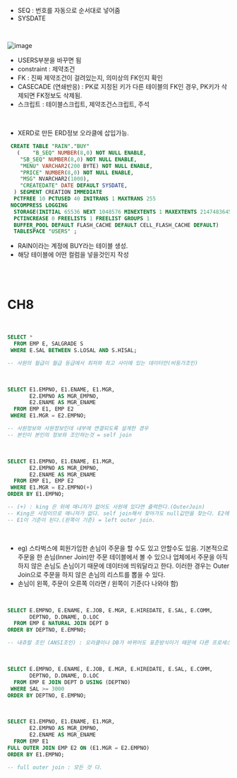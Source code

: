 - SEQ : 번호를 자동으로 순서대로 넣어줌
- SYSDATE

<BR>

![image](https://github.com/user-attachments/assets/47d1b31d-bc6d-4daa-bf9d-e62b4f4b1cf2)

- USERS부분을 바꾸면 됨
- constraint : 제약조건
- FK : 진짜 제약조건이 걸려있는지, 의미상의 FK인지 확인
- CASECADE (연쇄반응) : PK로 지정된 키가 다른 테이블의 FK인 경우, PK키가 삭제되면 FK정보도 삭제됨.
- 스크립트 : 테이블스크립트, 제약조건스크립트, 주석

<BR>

- XERD로 만든 ERD정보 오라클에 삽입가능.

```sql
 CREATE TABLE "RAIN"."BUY" 
   (	"B_SEQ" NUMBER(8,0) NOT NULL ENABLE, 
	"SB_SEQ" NUMBER(8,0) NOT NULL ENABLE, 
	"MENU" VARCHAR2(200 BYTE) NOT NULL ENABLE, 
	"PRICE" NUMBER(8,0) NOT NULL ENABLE, 
	"MSG" NVARCHAR2(1000), 
	"CREATEDATE" DATE DEFAULT SYSDATE,
  ) SEGMENT CREATION IMMEDIATE 
  PCTFREE 10 PCTUSED 40 INITRANS 1 MAXTRANS 255 
 NOCOMPRESS LOGGING
  STORAGE(INITIAL 65536 NEXT 1048576 MINEXTENTS 1 MAXEXTENTS 2147483645
  PCTINCREASE 0 FREELISTS 1 FREELIST GROUPS 1
  BUFFER_POOL DEFAULT FLASH_CACHE DEFAULT CELL_FLASH_CACHE DEFAULT)
  TABLESPACE "USERS" ;
```

- RAIN이라는 계정에 BUY라는 테이블 생성.
- 해당 테이블에 어떤 컬럼을 넣을것인지 작성

<BR>
<BR>

# CH8

<BR>

```sql
SELECT *
  FROM EMP E, SALGRADE S
 WHERE E.SAL BETWEEN S.LOSAL AND S.HISAL;

-- 사원의 월급이 월급 등급에서 최저와 최고 사이에 있는 데이터만(비등가조인)
```

<br>

```sql
SELECT E1.EMPNO, E1.ENAME, E1.MGR,
       E2.EMPNO AS MGR_EMPNO,
       E2.ENAME AS MGR_ENAME
  FROM EMP E1, EMP E2
 WHERE E1.MGR = E2.EMPNO;

-- 사원정보와 사원정보인데 내부에 연결되도록 설계한 경우
-- 본인이 본인의 정보와 조인하는것 = self join
```

<br>

```sql
SELECT E1.EMPNO, E1.ENAME, E1.MGR,
       E2.EMPNO AS MGR_EMPNO,
       E2.ENAME AS MGR_ENAME
  FROM EMP E1, EMP E2
 WHERE E1.MGR = E2.EMPNO(+)
ORDER BY E1.EMPNO;

-- (+) : king 은 위에 매니저가 없어도 사원에 있다면 출력한다.(OuterJoin)
-- King은 사장이므로 매니저가 없다. self join해서 찾아가도 null값만을 찾는다. E2에 (+)가 되어 있으므로 외부조인(교집합 아님). E2가 null값이더라도 +해서 출력해줘야한다.
-- E1이 기준이 된다.(왼쪽이 기준) = left outer join.
```

<br>

- eg) 스타벅스에 회원가입한 손님이 주문을 할 수도 있고 안할수도 있음. 기본적으로 주문을 한 손님(Inner Join)만 주문 테이블에서 볼 수 있으나 업체에서 주문을 아직 하지 않은 손님도 손님이기 때문에 데이터에 띄워달라고 한다. 이러한 경우는 Outer Join으로 주문을 하지 않은 손님의 리스트를 뽑을 수 있다.
- 손님이 왼쪽, 주문이 오른쪽 이라면 / 왼쪽이 기준(다 나와야 함)

<br>

```sql
SELECT E.EMPNO, E.ENAME, E.JOB, E.MGR, E.HIREDATE, E.SAL, E.COMM,
       DEPTNO, D.DNAME, D.LOC
  FROM EMP E NATURAL JOIN DEPT D
ORDER BY DEPTNO, E.EMPNO;

-- 내츄럴 조인 (ANSI조인) : 오라클이나 DB가 바뀌어도 표준방식이기 때문에 다른 프로세스에도 사용이 가능함.
```

<BR>

```sql
SELECT E.EMPNO, E.ENAME, E.JOB, E.MGR, E.HIREDATE, E.SAL, E.COMM,
       DEPTNO, D.DNAME, D.LOC
  FROM EMP E JOIN DEPT D USING (DEPTNO)
 WHERE SAL >= 3000
ORDER BY DEPTNO, E.EMPNO;
```

<br>

```sql
SELECT E1.EMPNO, E1.ENAME, E1.MGR,
       E2.EMPNO AS MGR_EMPNO,
       E2.ENAME AS MGR_ENAME
  FROM EMP E1
FULL OUTER JOIN EMP E2 ON (E1.MGR = E2.EMPNO)
ORDER BY E1.EMPNO;

-- full outer join : 모든 것 다.
```

